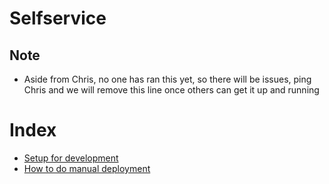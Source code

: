 # Selfservice
## Note
- Aside from Chris, no one has ran this yet, so there will be issues, ping Chris and we will remove this line once others can get it up and running

# Index
- [Setup for development](./Docs/development.md)
- [How to do manual deployment](./Docs/deployment.md)
